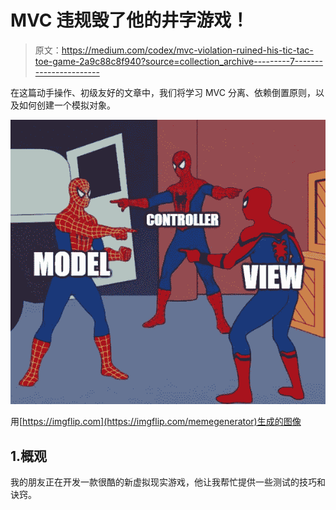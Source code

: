 # MVC 违规毁了他的井字游戏！

> 原文：<https://medium.com/codex/mvc-violation-ruined-his-tic-tac-toe-game-2a9c88c8f940?source=collection_archive---------7----------------------->

在这篇动手操作、初级友好的文章中，我们将学习 MVC 分离、依赖倒置原则，以及如何创建一个模拟对象。

![](img/73f6a971ec505bab4ab240b25ab153a2.png)

用[https://imgflip.com](https://imgflip.com/memegenerator)生成的图像

## 1.概观

我的朋友正在开发一款很酷的新虚拟现实游戏，他让我帮忙提供一些测试的技巧和诀窍。